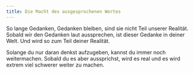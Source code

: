 ```yaml
---
title: Die Macht des ausgesprochenen Wortes
---
```


So lange Gedanken, Gedanken bleiben, sind sie nicht Teil unserer Realität.  Sobald wir den Gedanken laut aussprechen, ist dieser Gedanke in deiner Welt.  Und wird so zum Teil deiner Realität.  

Solange du nur daran denkst aufzugeben, kannst du immer noch weitermachen.  Sobald du es aber aussprichst, wird es real und es wird extrem viel schwerer weiter zu machen. 
